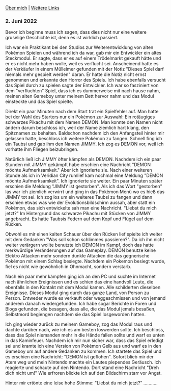 [Über mich](https://ic4rds.github.io/David-Staudacher) | [Weitere Links](https://ic4rds.github.io) 

### 2. Juni 2022
Bevor ich beginne muss ich sagen, dass dies nicht nur eine weitere gruselige Geschichte ist, denn es ist wirklich passiert.

Ich war ein Praktikant bei den Studios zur Weiterentwicklung von alten Pokèmon Spielen und während ich da war, gab mir ein Entwickler ein altes Steckmodul. Er sagte, dass er es auf einem Trödelmarkt gekauft hätte und er es nicht mehr haben wolle, weil es verflucht sei. 
Anscheinend hatte es der Verkäufer in einem Mülleimer gefunden mit der Notiz "Dieses Spiel darf niemals mehr gespielt werden" daran. Er hatte die Notiz nicht ernst genommen und erkannte den Horror des Spiels. Ich habe ebenfalls versucht das Spiel durch zu spielen sagte der Entwickler. 
Ich war so fasziniert von dem "verfluchten" Spiel, dass ich es dummerweise mit nach hause nahm, meinen alten Gameboy unter meinem Bett hervor nahm und das Modul einsteckte und das Spiel spielte.

Direkt ein paar Minuten nach dem Start trat ein Spielfehler auf. Man hatte bei der Wahl des Starters nur ein Pokèmon zur Auswahl: Ein rotäugiges schwarzes Pikachu mit dem Namen DEMON. 
Man konnte den Namen nicht ändern darum beschloss ich, weil der Name ziemlich hart klang, den Spitznamen zu behalten. Baldschon nachdem ich den Anfangsteil hinter mir gelassen hatte, beschloss ich weitere Pokèmon zu fangen. Schnell fing ich ein Taubsi und gab ihm den Namen JIMMY. Ich zog es DEMON vor, weil ich vorhatte ihm Fliegen beizubringen.

Natürlich ließ ich JIMMY öfter kämpfen als DEMON. Nachdem ich ein paar Stunden mit JIMMY gekämpft habe erschien eine Nachricht "DEMON möchte Aufmerksamkeit." Aber ich ignorierte sie. Nach einer weiteren Stunde als ich in Veridian City rumlief kam nochmal eine Meldung "DEMON möchte Aufmerksamkeit". 
Ich ignorierte sie weiter. Ein paar Minuten später erschien die Meldung "JIMMY ist gestorben".
Als ich das Wort "gestorben" las war ich ziemlich verwirrt und ging in das Pokèmon Menü wo es hieß das JIMMY tot sei. Ich zog los um ein weiteres Taubsi zu fangen und dann erschien etwas was wie der Evolutionsbildschirm aussah, aber statt ein Pokèmon, das sich entwickelte sah man eine Nachricht. 
"Liebst du mich jetzt?" Im Hintergrund das schwarze Pikachu mit Stücken von JIMMY angebracht. Es hatte Taubsis Federn auf dem Kopf und Flügel auf dem Rücken.

Obwohl es mir einen kalten Schauer über den Rücken lief spielte ich weiter mit dem Gedanken "Was soll schon schlimmes passieren?". Da ich ihn nicht weiter verärgern wollte benutzte ich DEMON im Kampf, doch das hatte merkwürdige Veränderungen auf das Gameplay. 
DEMON benutze keine Elektro Attacken mehr sondern dunkle Attacken die das gegnerische Pokèmon mit einem Schlag besiegte. Nachdem ein Pokemon besiegt wurde, fiel es nicht wie gewöhnlich in Ohnmacht, sondern verstarb.

Nach ein paar mehr kämpfen ging ich an den PC und suchte im Internet nach ähnlichen Ereignissen und es schien das eine handvoll Leute, die ebenfalls in den Kontakt mit dem Modul kamen. Alle schilderten dieselben Ereignisse.
Dieses Modul ging durch das ganze Land, von Person zu Person. Entweder wurde es verkauft oder weggeschmissen und von jemand anderem danach wiedergefunden.
Ich habe sogar Berichte in Foren und Blogs gefunden, die besagen, dass alle, die das Modul jemals besaßen, Selbstmord begiengen nachdem sie das Spiel losgeworden hatten.

Ich ging wieder zurück zu meinem Gameboy, zog das Modul raus und dachte darüber nach, wie ich es am besten loswerden sollte. Ich beschloss, dass das Spiel niemanden mehr in die Hände fallen sollte und warf es unten in das Kaminfeuer. 
Nachdem ich mir nun sicher war, dass das Spiel erledigt sei und kramte ich eine Version von Pokèmon Gelb aus und warf es in den Gameboy um auf andere Gedanken zu kommen. Ich startete das Spiel und es erschien eine Nachricht: "DEMON ist geflohen". 
Sofort blieb mir der Atem weg und mein Nintendo machte ein Lautes piependes Geräusch. Ich reagierte und schaute auf den Nintendo. Dort stand eine Nachricht "Dreh dich nicht um!" Wie erfroren blickte ich auf den Bildschirm starr vor Angst.

Hinter mir ertönte eine leise hohe Stimme: "Liebst du mich jetzt?" ...........
